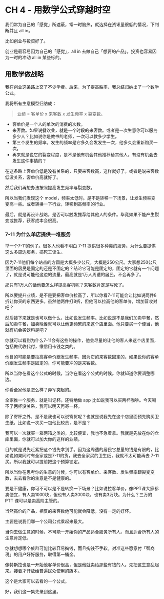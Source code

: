 # CH 4 - 用数学公式穿越时空

我们常为自己的「感觉」所遮蔽，常一时脑热，就选择在资讯量很低的情况，下判断并且 all in。

比如创业与投资好了。

创业是最容易因为自己的「感觉」，all in 去做自己「想要的产品」。投资也容易因为一时的冲动 all in 某些标的。

## 用数学做战略

我在创业这条路上交了不少学费。后来，为了提高胜率，我总结归纳出了一个数学公式。

我将所有生意模型归纳成：

> 业绩 = 客单价 x 来客数 x 发生频率 x 裂变数。

* 客单价是一个人的单次的消费的次数。
* 来客数。如果说餐饮业，就是一个时段的来客数。或者是一次生意你可以服务多少人？比如说你是教书的老师，一次可以教多少学生。
* 第三个发生的频率。发生的频率是它多久会发发生一次，他多久会重新购买一次。
* 再来就是说它的裂变程度，是不是他有机会其他推荐给其他人，有没有机会去发生这件事情的？

在这条路上客单价低是没有关系的，只要来客数高，这样就好了。或者是说来客数低没关系，客单价高就好了。

然后我们再想办法按照提高发生频率与裂变数。

所以当我们发现这个 model，频率太低时。是不是转移一下场景，让发生频率变变高一些。或者转换一下行业，转移到高频率的行业。

最后，就是再设计战略，是否可以触发推荐给其他人的条件。毕竟如果不能产生裂变或推荐，获客成本会很高。

### 7-11 为什么单店提供一堆服务

举一个7-11的例子。很多人也看不明白 7-11 提供很多种类的服务，为什么要提供这么多周边服务，搞死工读生。

因为7-11他们每个站点的方圆是大概多少公尺，大概是250公尺。大家想250公尺里面的居民是固定的还是不固定的？结论它可能是固定的，固定的它就有一个问题了，就是说可能他这边的流量，最高就是1万人周遭的居民，不会再多了。

那只有1万人的话他要怎么样提高客机呢？来客数肯定是写死了。

所以要提升业绩，是不是要把客单价拉高了，所以你看7-11可能会让比如说两件8折让你买的东西更多。虽然他两件打8折，但他可以拉高他的客单价，增加营收对吧？

然后接下来就是也可以做什么，比如说发生频率。比如说是不是我们加卖早餐，然后加卖午餐，加卖晚餐就可以让他更频繁的来这个店里面。他只要买一个便当，他就有机会买饮料是吧？

你就可以看到为什么7-11会有这些的操作，他会尽量的让他的客人来这个店里面，包括做代收代付，缴信用卡钱之类的。

他目的可能是要拉高客单价跟发生频率，因为它的来客数固定的，如果说你的客单价跟发生频率是固定的，你可能要冲的是来客数。

所以当你在看这个公式的时候，当你在看这个公式的时候。你就知道你要调整哪边。

你看全家他是怎么样？异军突起的。

全家推一个服务，就是叫记杯。还特地做 app 比如说我可以买两杯咖啡。今天喝不了两杯没关系，我可以明天再寄一杯。

除了寄杯之外，是不是我也可以说寄货呢？也就是说我先在这个店里面预先购买卫生纸，比如说一次买一包他比较贵，是不是？

我可以一次就买一箱两箱之类的，比较便宜，我也不急着拿。我就是先放在你的仓库里面，你就可以加大你的这样的业绩。

目的就是说先赶紧把这个钱先拿到手。因为这周遭的居民它总量的钱是有限的，比如说如果同时有全家或是7-11的货，我去全家买的卫生纸，我就不太可能再去 7-11买。所以我就可以提前把这个预算锁定。

所以当你在思考你的生意的时候，你可以有客单价、来客数、发生频率跟裂变变数，去去看你的生意是不是健康的。

要是不健康，你可不可以是不是转换一下场景？比如说拉客单价，像PPT课大家都卖便宜，有人卖1000块，但也有人卖3000块，也有卖3万块。为什么？三万的 PTT 课可以是卖高阶主管的。

当然高价的产品，相反的来客数他可能就会降低，没有一定的好坏。

主要是说我们哪一个公司公式乘起来最大。

当你去做生意的时候，不可能一开始你的产品适合服务所有人。而且适合所有人的生意肯定低。

你就想想哪个族群可能比较容易掏钱，而且掏钱不手软。对准这些愿意付「智商税」的用户好好服务，取得第一桶金。

像特斯拉也是一开始他客单价很高，但是他就卖给那些有钱的人，先把这生意乱起来。接着才开放给普遍民众使用的版本。

这个是大家可以去看的一个公式。

好，我们这一集先录到这里。
